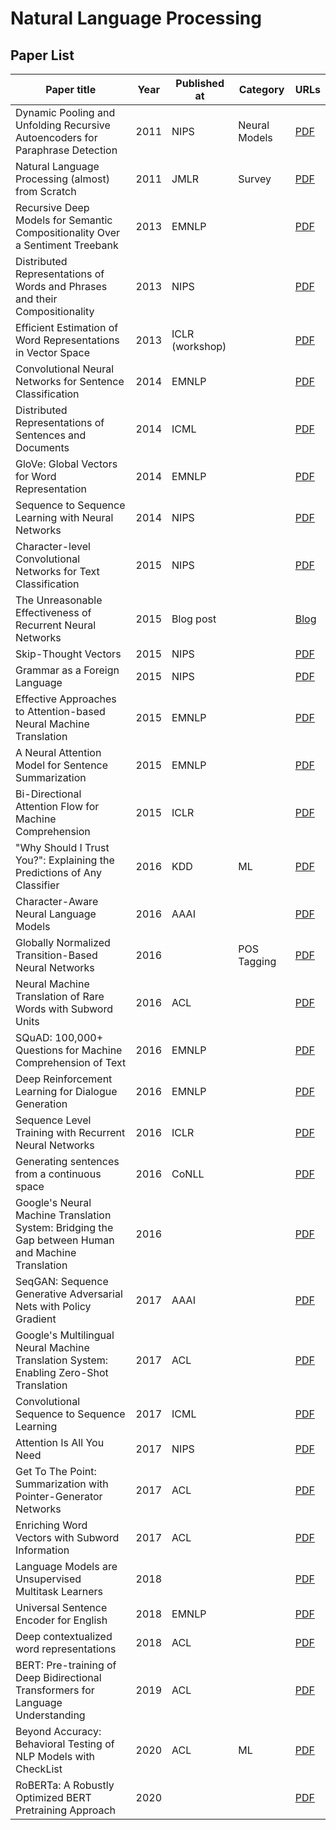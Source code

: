 # Natural Language Processing

## Paper List

|Paper title|Year|Published at|Category|URLs|
|-----------|----|------------|--------|----|
|Dynamic Pooling and Unfolding Recursive Autoencoders for Paraphrase Detection|2011|NIPS|Neural Models|[PDF](https://papers.nips.cc/paper/4204-dynamic-pooling-and-unfolding-recursive-autoencoders-for-paraphrase-detection.pdf)|
|Natural Language Processing (almost) from Scratch|2011|JMLR|Survey|[PDF](https://arxiv.org/pdf/1103.0398.pdf)|
|Recursive Deep Models for Semantic Compositionality Over a Sentiment Treebank|2013|EMNLP||[PDF](https://nlp.stanford.edu/~socherr/EMNLP2013_RNTN.pdf)|
|Distributed Representations of Words and Phrases and their Compositionality|2013|NIPS||[PDF](https://papers.nips.cc/paper/5021-distributed-representations-of-words-and-phrases-and-their-compositionality.pdf)|
|Efficient Estimation of Word Representations in Vector Space|2013|ICLR (workshop)||[PDF](https://arxiv.org/pdf/1301.3781)|
|Convolutional Neural Networks for Sentence Classification|2014|EMNLP||[PDF](https://arxiv.org/pdf/1408.5882)|
|Distributed Representations of Sentences and Documents|2014|ICML||[PDF](https://cs.stanford.edu/~quocle/paragraph_vector.pdf)|
|GloVe: Global Vectors for Word Representation|2014|EMNLP||[PDF](https://nlp.stanford.edu/pubs/glove.pdf)|
|Sequence to Sequence Learning with Neural Networks|2014|NIPS||[PDF](https://papers.nips.cc/paper/5346-sequence-to-sequence-learning-with-neural-networks.pdf)|
|Character-level Convolutional Networks for Text Classification|2015|NIPS||[PDF](https://papers.nips.cc/paper/5782-character-level-convolutional-networks-for-text-classification.pdf)|
|The Unreasonable Effectiveness of Recurrent Neural Networks|2015|Blog post||[Blog](http://karpathy.github.io/2015/05/21/rnn-effectiveness/)|
|Skip-Thought Vectors|2015|NIPS||[PDF](https://papers.nips.cc/paper/5950-skip-thought-vectors.pdf)|
|Grammar as a Foreign Language|2015|NIPS||[PDF](https://papers.nips.cc/paper/5635-grammar-as-a-foreign-language.pdf)|
|Effective Approaches to Attention-based Neural Machine Translation|2015|EMNLP||[PDF](https://www-nlp.stanford.edu/pubs/emnlp15_attn.pdf)|
|A Neural Attention Model for Sentence Summarization|2015|EMNLP||[PDF](https://aclweb.org/anthology/D/D15/D15-1044.pdf)|
|Bi-Directional Attention Flow for Machine Comprehension|2015|ICLR||[PDF](https://arxiv.org/pdf/1611.01603)|
|"Why Should I Trust You?": Explaining the Predictions of Any Classifier|2016|KDD|ML|[PDF](https://arxiv.org/pdf/1602.04938)|
|Character-Aware Neural Language Models|2016|AAAI||[PDF](https://www.aaai.org/ocs/index.php/AAAI/AAAI16/paper/viewFile/12489/12017)|
|Globally Normalized Transition-Based Neural Networks|2016||POS Tagging|[PDF](https://research.google.com/pubs/archive/45377.pdf)|
|Neural Machine Translation of Rare Words with Subword Units|2016|ACL||[PDF](https://arxiv.org/pdf/1508.07909)|
|SQuAD: 100,000+ Questions for Machine Comprehension of Text|2016|EMNLP||[PDF](https://arxiv.org/pdf/1606.05250)|
|Deep Reinforcement Learning for Dialogue Generation|2016|EMNLP||[PDF](https://arxiv.org/pdf/1606.01541)|
|Sequence Level Training with Recurrent Neural Networks|2016|ICLR||[PDF](https://arxiv.org/pdf/1511.06732)|
|Generating sentences from a continuous space|2016|CoNLL||[PDF](http://www.aclweb.org/anthology/K16-1002.pdf)|
|Google's Neural Machine Translation System: Bridging the Gap between Human and Machine Translation|2016|||[PDF](https://arxiv.org/pdf/1609.08144)|
|SeqGAN: Sequence Generative Adversarial Nets with Policy Gradient|2017|AAAI||[PDF](https://www.aaai.org/ocs/index.php/AAAI/AAAI17/paper/download/14344/14489)|
|Google's Multilingual Neural Machine Translation System: Enabling Zero-Shot Translation|2017|ACL||[PDF](https://arxiv.org/pdf/1611.04558)|
|Convolutional Sequence to Sequence Learning|2017|ICML||[PDF](https://arxiv.org/pdf/1705.03122)|
|Attention Is All You Need|2017|NIPS||[PDF](https://arxiv.org/pdf/1706.03762)|
|Get To The Point: Summarization with Pointer-Generator Networks|2017|ACL||[PDF](https://nlp.stanford.edu/pubs/see2017get.pdf)|
|Enriching Word Vectors with Subword Information|2017|ACL||[PDF](https://www.aclweb.org/anthology/Q17-1010.pdf)|
|Language Models are Unsupervised Multitask Learners|2018|||[PDF](https://d4mucfpksywv.cloudfront.net/better-language-models/language_models_are_unsupervised_multitask_learners.pdf)|
|Universal Sentence Encoder for English|2018|EMNLP||[PDF](https://arxiv.org/pdf/1803.11175)|
|Deep contextualized word representations|2018|ACL||[PDF](https://arxiv.org/pdf/1802.05365)|
|BERT: Pre-training of Deep Bidirectional Transformers for Language Understanding|2019|ACL||[PDF](https://arxiv.org/pdf/1810.04805)|
|Beyond Accuracy: Behavioral Testing of NLP Models with CheckList|2020|ACL|ML|[PDF](https://www.aclweb.org/anthology/2020.acl-main.442.pdf)|
|RoBERTa: A Robustly Optimized BERT Pretraining Approach|2020|||[PDF](https://arxiv.org/pdf/1907.11692)|